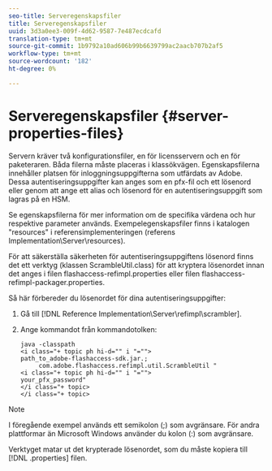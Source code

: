 ```yaml
---
seo-title: Serveregenskapsfiler
title: Serveregenskapsfiler
uuid: 3d3a0ee3-009f-4d62-9587-7e487ecdcafd
translation-type: tm+mt
source-git-commit: 1b9792a10ad606b99b6639799ac2aacb707b2af5
workflow-type: tm+mt
source-wordcount: '182'
ht-degree: 0%

---
```



# Serveregenskapsfiler {#server-properties-files}

Servern kräver två konfigurationsfiler, en för licensservern och en för paketeraren. Båda filerna måste placeras i klassökvägen. Egenskapsfilerna innehåller platsen för inloggningsuppgifterna som utfärdats av Adobe. Dessa autentiseringsuppgifter kan anges som en pfx-fil och ett lösenord eller genom att ange ett alias och lösenord för en autentiseringsuppgift som lagras på en HSM.

Se egenskapsfilerna för mer information om de specifika värdena och hur respektive parameter används. Exempelegenskapsfiler finns i katalogen &quot;resources&quot; i referensimplementeringen (referens Implementation\Server\resources).

För att säkerställa säkerheten för autentiseringsuppgiftens lösenord finns det ett verktyg (klassen ScrambleUtil.class) för att kryptera lösenordet innan det anges i filen flashaccess-refimpl.properties eller filen flashaccess-refimpl-packager.properties.

Så här förbereder du lösenordet för dina autentiseringsuppgifter:

1. Gå till [!DNL Reference Implementation\Server\refimpl\scrambler].
1. Ange kommandot från kommandotolken:

   ```
   java -classpath  
   <i class="+ topic ph hi-d="" i "="">
   path_to_adobe-flashaccess-sdk.jar.; 
        com.adobe.flashaccess.refimpl.util.ScrambleUtil " 
   <i class="+ topic ph hi-d="" i "="">
   your_pfx_password" 
   </i class="+ topic> 
   </i class="+ topic>
   ```

>[!NOTE]
>
>I föregående exempel används ett semikolon (;) som avgränsare. För andra plattformar än Microsoft Windows använder du kolon (:) som avgränsare.

Verktyget matar ut det krypterade lösenordet, som du måste kopiera till [!DNL .properties] filen.
